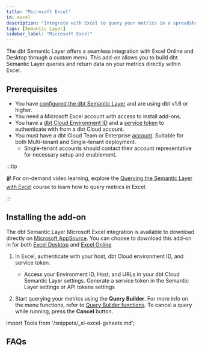 ```yaml
---
title: "Microsoft Excel"
id: excel
description: "Integrate with Excel to query your metrics in a spreadsheet."
tags: [Semantic Layer]
sidebar_label: "Microsoft Excel"
---
```


The dbt Semantic Layer offers a seamless integration with Excel Online and Desktop through a custom menu. This add-on allows you to build dbt Semantic Layer queries and return data on your metrics directly within Excel.

## Prerequisites

- You have [configured the dbt Semantic Layer](/docs/use-dbt-semantic-layer/setup-sl) and are using dbt v1.6 or higher.
- You need a Microsoft Excel account with access to install add-ons.
- You have a [dbt Cloud Environment ID](/docs/use-dbt-semantic-layer/setup-sl#set-up-dbt-semantic-layer) and a [service token](/docs/dbt-cloud-apis/service-tokens) to authenticate with from a dbt Cloud account.
- You must have a dbt Cloud Team or Enterprise [account](https://www.getdbt.com/pricing). Suitable for both Multi-tenant and Single-tenant deployment.
  - Single-tenant accounts should contact their account representative for necessary setup and enablement.

:::tip

📹 For on-demand video learning, explore the [Querying the Semantic Layer with Excel](https://learn.getdbt.com/courses/querying-the-semantic-layer-with-excel) course to learn how to query metrics in Excel.

:::

## Installing the add-on

The dbt Semantic Layer Microsoft Excel integration is available to download directly on [Microsoft AppSource](https://appsource.microsoft.com/en-us/product/office/WA200007100?tab=Overview). You can choose to download this add-on in for both [Excel Desktop](https://pages.store.office.com/addinsinstallpage.aspx?assetid=WA200007100&rs=en-US&correlationId=4132ecd1-425d-982d-efb4-de94ebc83f26) and [Excel Online](https://pages.store.office.com/addinsinstallpage.aspx?assetid=WA200007100&rs=en-US&correlationid=4132ecd1-425d-982d-efb4-de94ebc83f26&isWac=True)

1. In Excel, authenticate with your host, dbt Cloud environment ID, and service token.
   - Access your Environment ID, Host, and URLs in your dbt Cloud Semantic Layer settings. Generate a service token in the Semantic Layer settings or API tokens settings
   <Lightbox src="/img/docs/dbt-cloud/semantic-layer/sl-and-gsheets.jpg" width="70%" title="Access your Environment ID, Host, and URLs in your dbt Cloud Semantic Layer settings. Generate a service token in the Semantic Layer settings or API tokens settings" />

2. Start querying your metrics using the **Query Builder**. For more info on the menu functions, refer to [Query Builder functions](#query-builder-functions). To cancel a query while running, press the **Cancel** button.

import Tools from '/snippets/_sl-excel-gsheets.md';

<Tools 
type="Microsoft Excel"
bullet_1="There's a timeout of 1 minute for queries."
bullet_2="If you're using this extension, make sure you're signed into Microsoft with the same Excel profile you used to set up the Add-In. Log in with one profile at a time as using multiple  profiles at once might cause issues."
queryBuilder="/img/docs/dbt-cloud/semantic-layer/query-builder.png"
/>


## FAQs
<FAQ path="Troubleshooting/sl-alpn-error" />
